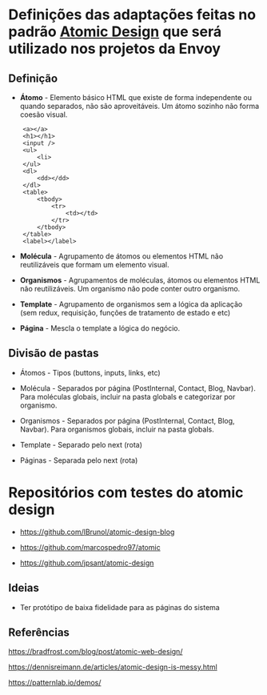 # Definições das adaptações feitas no padrão [Atomic Design](https://bradfrost.com/blog/post/atomic-web-design/) que será utilizado nos projetos da Envoy

## Definição 

- **Átomo** - Elemento básico HTML que existe de forma independente ou quando separados, não são aproveitáveis. Um átomo sozinho não forma coesão visual.
```
	<a></a>
	<h1></h1>
	<input />
	<ul>
		<li>
	</ul>    
	<dl>
		<dd></dd>
	</dl>    
	<table>      
		<tbody>
			<tr>      
  				<td></td>
			</tr>
    	</tbody>
	</table>     
	<label></label>
```
      
- **Molécula** - Agrupamento de átomos ou elementos HTML não reutilizáveis que formam um elemento visual.
      
- **Organismos** - Agrupamentos de moléculas, átomos ou elementos HTML não reutilizáveis. Um organismo não pode conter outro organismo.

- **Template** - Agrupamento de organismos sem a lógica da aplicação (sem redux, requisição, funções de tratamento de estado e etc)

- **Página** - Mescla o template a lógica do negócio.


## Divisão de pastas

- Átomos - Tipos (buttons, inputs, links, etc)

- Molécula - Separados por página (PostInternal, Contact, Blog, Navbar). Para moléculas globais, incluir na pasta globals e categorizar por organismo. 

- Organismos - Separados por página (PostInternal, Contact, Blog, Navbar). Para organismos globais, incluir na pasta globals.

- Template - Separado pelo next (rota)

- Páginas - Separada pelo next (rota)

# Repositórios com testes do atomic design

- https://github.com/lBrunol/atomic-design-blog

- https://github.com/marcospedro97/atomic

- https://github.com/jpsant/atomic-design

## Ideias

- Ter protótipo de baixa fidelidade para as páginas do sistema

## Referências

https://bradfrost.com/blog/post/atomic-web-design/

https://dennisreimann.de/articles/atomic-design-is-messy.html

https://patternlab.io/demos/
